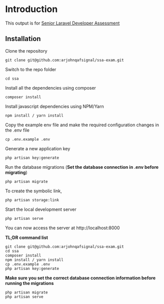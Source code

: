 
# Introduction

This output is for [Senior Laravel Developer Assessment](https://github.com/ssa-academy/senior-laravel-developer-assessment)

## Installation

Clone the repository

    git clone git@github.com:arjohnqafsignal/ssa-exam.git

Switch to the repo folder

    cd ssa

Install all the dependencies using composer

    composer install

Install javascript dependencies using NPM/Yarn

    npm install / yarn install

Copy the example env file and make the required configuration changes in the .env file

    cp .env.example .env

Generate a new application key

    php artisan key:generate

Run the database migrations (**Set the database connection in .env before migrating**)

    php artisan migrate

To create the symbolic link,

    php artisan storage:link

Start the local development server

    php artisan serve

You can now access the server at http://localhost:8000

**TL;DR command list**

    git clone git@github.com:arjohnqafsignal/ssa-exam.git
    cd ssa
    composer install
    npm install / yarn install
    cp .env.example .env
    php artisan key:generate
    
**Make sure you set the correct database connection information before running the migrations**

    php artisan migrate
    php artisan serve

